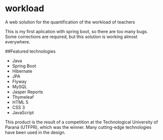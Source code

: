 # workload

A web solution for the quantification of the workload of teachers

This is my first aplication with spring boot, so there are too many bugs. Some corrections are required, but this solution is working
almost everywhere.

##Featured technologies

- Java
- Spring Boot
- Hibernate
- JPA
- Flyway
- MySQL
- Jasper Reports
- Thymeleaf
- HTML 5
- CSS 3
- JavaScript

This product is the result of a competition at the Technological University of Paraná (UTFPR), which was the winner. Many cutting-edge
technologies have been used in the design.
